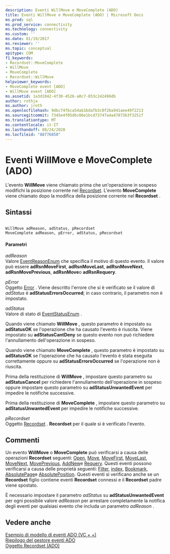 ```yaml
---
description: Eventi WillMove e MoveComplete (ADO)
title: Eventi WillMove e MoveComplete (ADO) | Microsoft Docs
ms.prod: sql
ms.prod_service: connectivity
ms.technology: connectivity
ms.custom: ''
ms.date: 01/19/2017
ms.reviewer: ''
ms.topic: conceptual
apitype: COM
f1_keywords:
- Recordset::MoveComplete
- WillMove
- MoveComplete
- Recordset::WillMove
helpviewer_keywords:
- MoveComplete event [ADO]
- WillMove event [ADO]
ms.assetid: 1a3d1042-4f30-4526-a0c7-853c242496db
author: rothja
ms.author: jroth
ms.openlocfilehash: 9dbc74fbca54ab1bdafb3c0f2ba941aee49f2213
ms.sourcegitcommit: 7345e4f05d6c06e1bcd73747a4a47873b3f3251f
ms.translationtype: MT
ms.contentlocale: it-IT
ms.lasthandoff: 08/24/2020
ms.locfileid: "88776850"
---
```

# <a name="willmove-and-movecomplete-events-ado"></a>Eventi WillMove e MoveComplete (ADO)
L'evento **WillMove** viene chiamato prima che un'operazione in sospeso modifichi la posizione corrente nel [Recordset](./recordset-object-ado.md). L'evento **MoveComplete** viene chiamato dopo la modifica della posizione corrente nel **Recordset** .  
  
## <a name="syntax"></a>Sintassi  
  
```  
  
WillMove adReason, adStatus, pRecordset  
MoveComplete adReason, pError, adStatus, pRecordset  
```  
  
#### <a name="parameters"></a>Parametri  
 *adReason*  
 Valore [EventReasonEnum](./eventreasonenum.md) che specifica il motivo di questo evento. Il valore può essere **adRsnMoveFirst**, **adRsnMoveLast**, **adRsnMoveNext**, **adRsnMovePrevious**, **adRsnMove**o **adRsnRequery**.  
  
 *pError*  
 Oggetto [Error](./error-object.md) . Viene descritto l'errore che si è verificato se il valore di *adStatus* è **adStatusErrorsOccurred**; in caso contrario, il parametro non è impostato.  
  
 *adStatus*  
 Valore di stato di [EventStatusEnum](./eventstatusenum.md) .  
  
 Quando viene chiamato **WillMove** , questo parametro è impostato su **adStatusOK** se l'operazione che ha causato l'evento è riuscita. Viene impostato su **adStatusCantDeny** se questo evento non può richiedere l'annullamento dell'operazione in sospeso.  
  
 Quando viene chiamato **MoveComplete** , questo parametro è impostato su **adStatusOK** se l'operazione che ha causato l'evento è stata eseguita correttamente oppure su **adStatusErrorsOccurred** se l'operazione non è riuscita.  
  
 Prima della restituzione di **WillMove** , impostare questo parametro su **adStatusCancel** per richiedere l'annullamento dell'operazione in sospeso oppure impostare questo parametro su **adStatusUnwantedEvent** per impedire le notifiche successive.  
  
 Prima della restituzione di **MoveComplete** , impostare questo parametro su **adStatusUnwantedEvent** per impedire le notifiche successive.  
  
 *pRecordset*  
 Oggetto [Recordset](./recordset-object-ado.md) . **Recordset** per il quale si è verificato l'evento.  
  
## <a name="remarks"></a>Commenti  
 Un evento **WillMove** o **MoveComplete** può verificarsi a causa delle operazioni **Recordset** seguenti: [Open](./open-method-ado-recordset.md), [Move](./move-method-ado.md), [MoveFirst](./movefirst-movelast-movenext-and-moveprevious-methods-ado.md), [MoveLast](./movefirst-movelast-movenext-and-moveprevious-methods-ado.md), [MoveNext](./movefirst-movelast-movenext-and-moveprevious-methods-ado.md), [MovePrevious](./movefirst-movelast-movenext-and-moveprevious-methods-ado.md), [AddNew](./addnew-method-ado.md)e [Requery](./requery-method.md). Questi eventi possono verificarsi a causa delle proprietà seguenti: [Filter](./filter-property.md), [index](./index-property.md), [Bookmark](./bookmark-property-ado.md), [AbsolutePage](./absolutepage-property-ado.md)e [AbsolutePosition](./absoluteposition-property-ado.md). Questi eventi si verificano anche se un **Recordset** figlio contiene eventi **Recordset** connessi e il **Recordset** padre viene spostato.  
  
 È necessario impostare il parametro *adStatus* su **adStatusUnwantedEvent** per ogni possibile valore *adReason* per arrestare completamente la notifica degli eventi per qualsiasi evento che includa un parametro *adReason* .  
  
## <a name="see-also"></a>Vedere anche  
 [Esempio di modello di eventi ADO (VC + +)](./ado-events-model-example-vc.md)   
 [Riepilogo del gestore eventi ADO](../../guide/data/ado-event-handler-summary.md)   
 [Oggetto Recordset (ADO)](./recordset-object-ado.md)